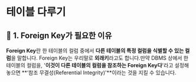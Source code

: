 # 테이블 다루기

## 📌 1. Foreign Key가 필요한 이유

**Foreign Key**란 한 테이블의 컬럼 중에서 **다른 테이블의 특정 컬럼을 식별할 수 있는 컬럼**을 말합니다. Foreign Key는 우리말로 **외래키**라고도 합니다.만약 DBMS 상에서 한 테이블의 컬럼을, '**이것이 다른 테이블의 컬럼을 참조하는 Foreign Key다**'라고 설정해놓으면 **‘참조 무결성(Referential Integrity)'**이라는 것을 지킬 수 있습니다. 